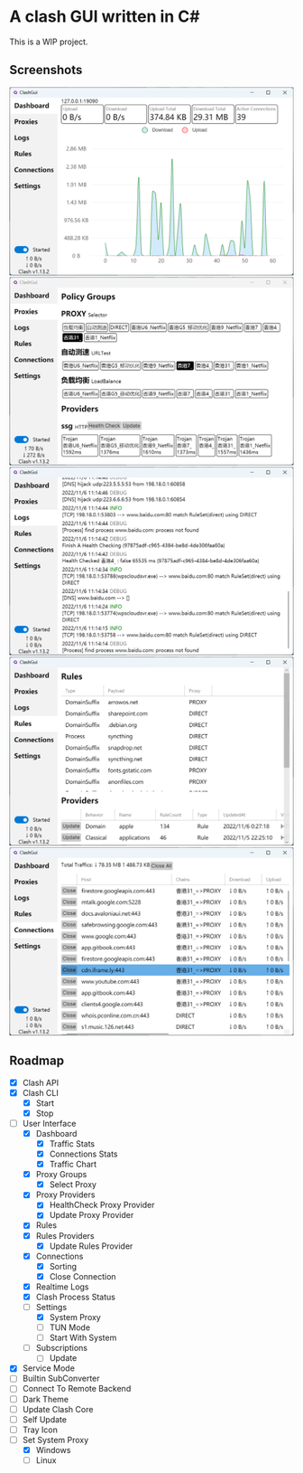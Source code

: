 ﻿# A clash GUI written in C# 
This is a WIP project.

## Screenshots

![dashboard](images/dashboard.png)
![proxies](images/proxies.png)
![logs](images/logs.png)
![rules](images/rules.png)
![connections](images/connections.png)

## Roadmap
- [x] Clash API
- [x] Clash CLI
  - [x] Start
  - [x] Stop
- [ ] User Interface
  - [x] Dashboard
    - [x] Traffic Stats
    - [x] Connections Stats
    - [x] Traffic Chart
  - [x] Proxy Groups
    - [x] Select Proxy
  - [x] Proxy Providers
      - [x] HealthCheck Proxy Provider
      - [x] Update Proxy Provider
  - [x] Rules
  - [x] Rules Providers
      - [x] Update Rules Provider
  - [x] Connections
    - [x] Sorting
    - [x] Close Connection
  - [x] Realtime Logs
  - [x] Clash Process Status
  - [ ] Settings
    - [x] System Proxy
    - [ ] TUN Mode
    - [ ] Start With System
  - [ ] Subscriptions
    - [ ] Update
- [x] Service Mode
- [ ] Builtin SubConverter
- [ ] Connect To Remote Backend
- [ ] Dark Theme
- [ ] Update Clash Core
- [ ] Self Update
- [ ] Tray Icon
- [ ] Set System Proxy
  - [x] Windows
  - [ ] Linux